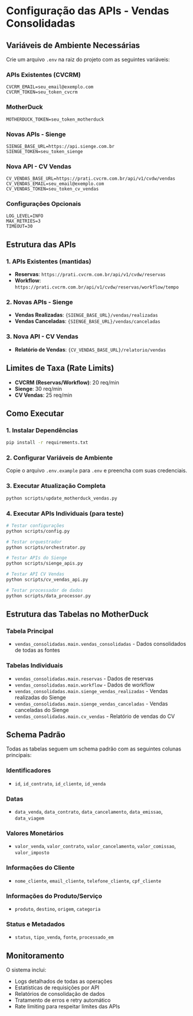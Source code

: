 # Configuração das APIs - Vendas Consolidadas

## Variáveis de Ambiente Necessárias

Crie um arquivo `.env` na raiz do projeto com as seguintes variáveis:

### APIs Existentes (CVCRM)
```env
CVCRM_EMAIL=seu_email@exemplo.com
CVCRM_TOKEN=seu_token_cvcrm
```

### MotherDuck
```env
MOTHERDUCK_TOKEN=seu_token_motherduck
```

### Novas APIs - Sienge
```env
SIENGE_BASE_URL=https://api.sienge.com.br
SIENGE_TOKEN=seu_token_sienge
```

### Nova API - CV Vendas
```env
CV_VENDAS_BASE_URL=https://prati.cvcrm.com.br/api/v1/cvdw/vendas
CV_VENDAS_EMAIL=seu_email@exemplo.com
CV_VENDAS_TOKEN=seu_token_cv_vendas
```

### Configurações Opcionais
```env
LOG_LEVEL=INFO
MAX_RETRIES=3
TIMEOUT=30
```

## Estrutura das APIs

### 1. APIs Existentes (mantidas)
- **Reservas**: `https://prati.cvcrm.com.br/api/v1/cvdw/reservas`
- **Workflow**: `https://prati.cvcrm.com.br/api/v1/cvdw/reservas/workflow/tempo`

### 2. Novas APIs - Sienge
- **Vendas Realizadas**: `{SIENGE_BASE_URL}/vendas/realizadas`
- **Vendas Canceladas**: `{SIENGE_BASE_URL}/vendas/canceladas`

### 3. Nova API - CV Vendas
- **Relatório de Vendas**: `{CV_VENDAS_BASE_URL}/relatorio/vendas`

## Limites de Taxa (Rate Limits)

- **CVCRM (Reservas/Workflow)**: 20 req/min
- **Sienge**: 30 req/min
- **CV Vendas**: 25 req/min

## Como Executar

### 1. Instalar Dependências
```bash
pip install -r requirements.txt
```

### 2. Configurar Variáveis de Ambiente
Copie o arquivo `.env.example` para `.env` e preencha com suas credenciais.

### 3. Executar Atualização Completa
```bash
python scripts/update_motherduck_vendas.py
```

### 4. Executar APIs Individuais (para teste)
```bash
# Testar configurações
python scripts/config.py

# Testar orquestrador
python scripts/orchestrator.py

# Testar APIs do Sienge
python scripts/sienge_apis.py

# Testar API CV Vendas
python scripts/cv_vendas_api.py

# Testar processador de dados
python scripts/data_processor.py
```

## Estrutura das Tabelas no MotherDuck

### Tabela Principal
- `vendas_consolidadas.main.vendas_consolidadas` - Dados consolidados de todas as fontes

### Tabelas Individuais
- `vendas_consolidadas.main.reservas` - Dados de reservas
- `vendas_consolidadas.main.workflow` - Dados de workflow
- `vendas_consolidadas.main.sienge_vendas_realizadas` - Vendas realizadas do Sienge
- `vendas_consolidadas.main.sienge_vendas_canceladas` - Vendas canceladas do Sienge
- `vendas_consolidadas.main.cv_vendas` - Relatório de vendas do CV

## Schema Padrão

Todas as tabelas seguem um schema padrão com as seguintes colunas principais:

### Identificadores
- `id`, `id_contrato`, `id_cliente`, `id_venda`

### Datas
- `data_venda`, `data_contrato`, `data_cancelamento`, `data_emissao`, `data_viagem`

### Valores Monetários
- `valor_venda`, `valor_contrato`, `valor_cancelamento`, `valor_comissao`, `valor_imposto`

### Informações do Cliente
- `nome_cliente`, `email_cliente`, `telefone_cliente`, `cpf_cliente`

### Informações do Produto/Serviço
- `produto`, `destino`, `origem`, `categoria`

### Status e Metadados
- `status`, `tipo_venda`, `fonte`, `processado_em`

## Monitoramento

O sistema inclui:
- Logs detalhados de todas as operações
- Estatísticas de requisições por API
- Relatórios de consolidação de dados
- Tratamento de erros e retry automático
- Rate limiting para respeitar limites das APIs
